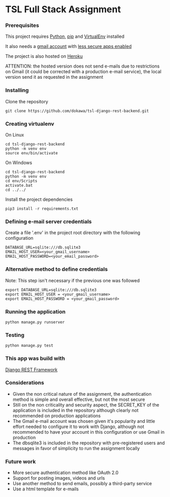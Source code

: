 # TSL Full Stack Assignment

### Prerequisites

This project requires [Python](https://www.python.org/downloads/), [pip](https://pypi.org/project/pip/) and [VirtualEnv](https://pypi.org/project/virtualenv/) installed

It also needs a [gmail account](https://www.google.com/intl/pt/gmail/about/) with [less secure apps enabled](https://support.google.com/accounts/answer/6010255?hl=en) 

The project is also hosted on [Heroku](https://tsl-react-frontend.herokuapp.com/)

ATTENTION: the hosted version does not send e-mails due to restrictions on Gmail (it could be corrected with a production e-mail service), the local version send it as requested in the assignment

### Installing

Clone the repository

```
git clone https://github.com/dokawa/tsl-django-rest-backend.git
```

### Creating virtualenv

On Linux

```
cd tsl-django-rest-backend
python -m venv env
source env/bin/activate
```

On Windows

```
cd tsl-django-rest-backend
python -m venv env
cd env/Scripts
activate.bat
cd ../../
```

Install the project dependencies

```
pip3 install -r requirements.txt
```

### Defining e-mail server credentials

Create a file '.env' in the project root directory with the following configuration


```
DATABASE_URL=sqlite:///db.sqlite3
EMAIL_HOST_USER=<your_gmail_username>
EMAIL_HOST_PASSWORD=<your_email_password>
```

### Alternative method to define credentials
Note: This step isn't necessary if the previous one was followed

```
export DATABASE_URL=sqlite:///db.sqlite3
export EMAIL_HOST_USER = <your_gmail_username>
export EMAIL_HOST_PASSWORD = <your_gmail_password>
```

### Running the application

```
python manage.py runserver
```

### Testing

```
python manage.py test
```

### This app was build with

[Django REST Framework](https://www.django-rest-framework.org/)

### Considerations

* Given the non critical nature of the assignment, the authentication method
is simple and overall effective, but not the most secure
* Still on the non criticality and security aspect, the SECRET_KEY of the application is included 
in the repository although clearly not recommended on production applications
* The Gmail e-mail account was chosen given it's popularity and little effort 
needed to configure it to work with Django, although not recommended to have your account in 
this configuration or use Gmail in production 
* The dbsqlite3 is included in the repository with pre-registered users and messages 
in favor of simplicity to run the assignment locally

### Future work

* More secure authentication method like OAuth 2.0
* Support for posting images, videos and urls
* Use another method to send emails, possibly a third-party service
* Use a html template for e-mails

 
